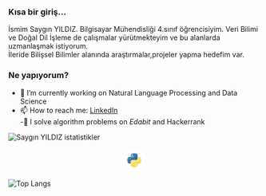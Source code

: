 ### Kısa bir giriş...

İsmim Saygın YILDIZ. Bilgisayar Mühendisliği 4.sınıf öğrencisiyim. Veri Bilimi ve Doğal Dil İşleme de çalışmalar yürütmekteyim ve bu alanlarda uzmanlaşmak istiyorum.<br>
İleride Bilişsel Bilimler alanında araştırmalar,projeler yapma hedefim var.


<!--
**rowers7/rowers7** is a ✨ _special_ ✨ repository because its `README.md` (this file) appears on your GitHub profile.

Here are some ideas to get you started:
-->

### Ne yapıyorum?


- 🔭 I’m currently working on Natural Language Processing and Data Science
- 📫 How to reach me: [LinkedIn](https://www.linkedin.com/in/sayginyildiz/) <br>
 -🔑 I  solve algorithm problems on <i>Edabit</i> and Hackerrank

![Saygın YILDIZ istatistikler](https://github-readme-stats.vercel.app/api?username=rowers7&show_icons=true&theme=radical)<br>


<p align="center">
<img src="https://raw.githubusercontent.com/github/explore/80688e429a7d4ef2fca1e82350fe8e3517d3494d/topics/python/python.png" alt="Python" height="40" style="vertical-align:top; margin:4px">
</p>

![Top Langs](https://github-readme-stats.vercel.app/api/top-langs/?username=rowers7&theme=tokyonight)

